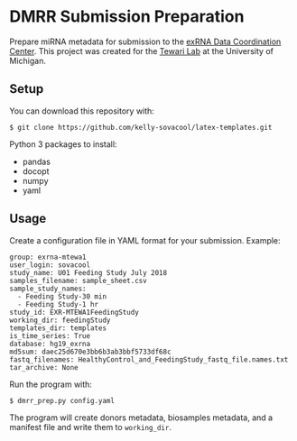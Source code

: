 # DMRR Submission Preparation

Prepare miRNA metadata for submission to the [exRNA Data Coordination Center](http://genboree.org/theCommons/projects/exrna-mads/wiki).
This project was created for the [Tewari Lab](http://www.tewarilab.org/) at the University of Michigan.

## Setup

You can download this repository with:
```
$ git clone https://github.com/kelly-sovacool/latex-templates.git
```

Python 3 packages to install:
 - pandas
 - docopt
 - numpy
 - yaml

## Usage

Create a configuration file in YAML format for your submission. Example:

```
group: exrna-mtewa1
user_login: sovacool
study_name: U01 Feeding Study July 2018
samples_filename: sample_sheet.csv
sample_study_names:
  - Feeding Study-30 min
  - Feeding Study-1 hr
study_id: EXR-MTEWA1FeedingStudy
working_dir: feedingStudy
templates_dir: templates
is_time_series: True
database: hg19_exrna
md5sum: daec25d670e3bb6b3ab3bbf5733df68c
fastq_filenames: HealthyControl_and_FeedingStudy_fastq_file.names.txt
tar_archive: None
```

Run the program with:
```
$ dmrr_prep.py config.yaml
```

The program will create donors metadata, biosamples metadata, and a manifest file and write them to `working_dir`.
